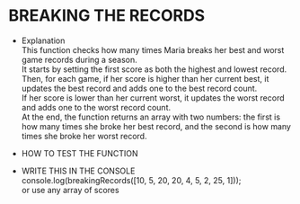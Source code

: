 # BREAKING THE RECORDS

- Explanation  
This function checks how many times Maria breaks her best and worst game records during a season.  
It starts by setting the first score as both the highest and lowest record.  
Then, for each game, if her score is higher than her current best, it updates the best record and adds one to the best record count.  
If her score is lower than her current worst, it updates the worst record and adds one to the worst record count.  
At the end, the function returns an array with two numbers: the first is how many times she broke her best record, and the second is how many times she broke her worst record.

- HOW TO TEST THE FUNCTION

- WRITE THIS IN THE CONSOLE  
    console.log(breakingRecords([10, 5, 20, 20, 4, 5, 2, 25, 1]));  
or use any array of scores